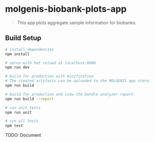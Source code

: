 # molgenis-biobank-plots-app

> This app plots aggregate sample information for biobanks.

## Build Setup

``` bash
# install dependencies
npm install

# serve with hot reload at localhost:8080
npm run dev

# build for production with minification
# The created artifacts can be uploaded to the MOLGENIS app store.
npm run build

# build for production and view the bundle analyzer report
npm run build --report

# run unit tests
npm run unit

# run all tests
npm test
```

TODO: Document